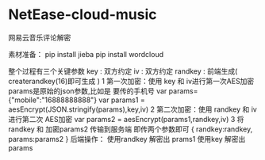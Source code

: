 # NetEase-cloud-music
网易云音乐评论解密

素材准备：
pip install jieba
pip install wordcloud

整个过程有三个关键参数
key : 双方约定
iv : 双方约定
randkey : 前端生成( createrandkey(16)即可生成 )
1 第一次加密：使用 key 和 iv进行第一次AES加密
params是原始的json参数,比如是 要传的手机号
var params={"mobile":"16888888888"}
var params1 = aesEncrypt(JSON.stringify(params),key,iv)
2 第二次加密：使用 randkey 和 iv 进行第二次 AES加密
var params2 = aesEncrypt(params1,randkey,iv)
3 将randkey 和 加密params2 传输到服务端
即传两个参数即可
    {
        randkey:randkey,
        params:params2
    }
后端操作：
使用randkey 解密出 prams1
使用key     解密出 params

